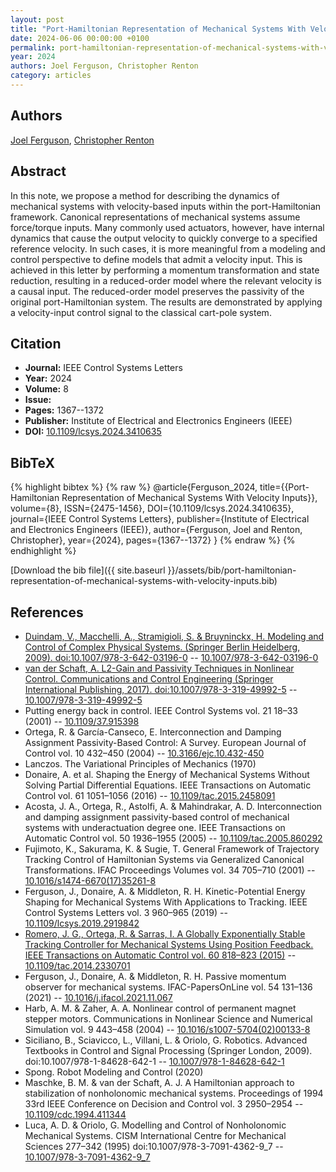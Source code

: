 ```yaml
---
layout: post
title: "Port-Hamiltonian Representation of Mechanical Systems With Velocity Inputs"
date: 2024-06-06 00:00:00 +0100
permalink: port-hamiltonian-representation-of-mechanical-systems-with-velocity-inputs
year: 2024
authors: Joel Ferguson, Christopher Renton
category: articles
---
```

 
## Authors
[Joel Ferguson](authors/joel-ferguson), [Christopher Renton](authors/christopher-renton)
 
## Abstract
In this note, we propose a method for describing the dynamics of mechanical systems with velocity-based inputs within the port-Hamiltonian framework. Canonical representations of mechanical systems assume force/torque inputs. Many commonly used actuators, however, have internal dynamics that cause the output velocity to quickly converge to a specified reference velocity. In such cases, it is more meaningful from a modeling and control perspective to define models that admit a velocity input. This is achieved in this letter by performing a momentum transformation and state reduction, resulting in a reduced-order model where the relevant velocity is a causal input. The reduced-order model preserves the passivity of the original port-Hamiltonian system. The results are demonstrated by applying a velocity-input control signal to the classical cart-pole system.
 
## Citation
- **Journal:** IEEE Control Systems Letters
- **Year:** 2024
- **Volume:** 8
- **Issue:** 
- **Pages:** 1367--1372
- **Publisher:** Institute of Electrical and Electronics Engineers (IEEE)
- **DOI:** [10.1109/lcsys.2024.3410635](https://doi.org/10.1109/lcsys.2024.3410635)
 
## BibTeX
{% highlight bibtex %}
{% raw %}
@article{Ferguson_2024,
  title={{Port-Hamiltonian Representation of Mechanical Systems With Velocity Inputs}},
  volume={8},
  ISSN={2475-1456},
  DOI={10.1109/lcsys.2024.3410635},
  journal={IEEE Control Systems Letters},
  publisher={Institute of Electrical and Electronics Engineers (IEEE)},
  author={Ferguson, Joel and Renton, Christopher},
  year={2024},
  pages={1367--1372}
}
{% endraw %}
{% endhighlight %}
 
[Download the bib file]({{ site.baseurl }}/assets/bib/port-hamiltonian-representation-of-mechanical-systems-with-velocity-inputs.bib)
 
## References
- [Duindam, V., Macchelli, A., Stramigioli, S. & Bruyninckx, H. Modeling and Control of Complex Physical Systems. (Springer Berlin Heidelberg, 2009). doi:10.1007/978-3-642-03196-0](modeling-and-control-of-complex-physical-systems) -- [10.1007/978-3-642-03196-0](https://doi.org/10.1007/978-3-642-03196-0)
- [van der Schaft, A. L2-Gain and Passivity Techniques in Nonlinear Control. Communications and Control Engineering (Springer International Publishing, 2017). doi:10.1007/978-3-319-49992-5](l2-gain-and-passivity-techniques-in-nonlinear-control) -- [10.1007/978-3-319-49992-5](https://doi.org/10.1007/978-3-319-49992-5)
- Putting energy back in control. IEEE Control Systems vol. 21 18–33 (2001) -- [10.1109/37.915398](https://doi.org/10.1109/37.915398)
- Ortega, R. & García-Canseco, E. Interconnection and Damping Assignment Passivity-Based Control: A Survey. European Journal of Control vol. 10 432–450 (2004) -- [10.3166/ejc.10.432-450](https://doi.org/10.3166/ejc.10.432-450)
- Lanczos. The Variational Principles of Mechanics (1970)
- Donaire, A. et al. Shaping the Energy of Mechanical Systems Without Solving Partial Differential Equations. IEEE Transactions on Automatic Control vol. 61 1051–1056 (2016) -- [10.1109/tac.2015.2458091](https://doi.org/10.1109/tac.2015.2458091)
- Acosta, J. A., Ortega, R., Astolfi, A. & Mahindrakar, A. D. Interconnection and damping assignment passivity-based control of mechanical systems with underactuation degree one. IEEE Transactions on Automatic Control vol. 50 1936–1955 (2005) -- [10.1109/tac.2005.860292](https://doi.org/10.1109/tac.2005.860292)
- Fujimoto, K., Sakurama, K. & Sugie, T. General Framework of Trajectory Tracking Control of Hamiltonian Systems via Generalized Canonical Transformations. IFAC Proceedings Volumes vol. 34 705–710 (2001) -- [10.1016/s1474-6670(17)35261-8](https://doi.org/10.1016/s1474-6670(17)35261-8)
- Ferguson, J., Donaire, A. & Middleton, R. H. Kinetic-Potential Energy Shaping for Mechanical Systems With Applications to Tracking. IEEE Control Systems Letters vol. 3 960–965 (2019) -- [10.1109/lcsys.2019.2919842](https://doi.org/10.1109/lcsys.2019.2919842)
- [Romero, J. G., Ortega, R. & Sarras, I. A Globally Exponentially Stable Tracking Controller for Mechanical Systems Using Position Feedback. IEEE Transactions on Automatic Control vol. 60 818–823 (2015)](a-globally-exponentially-stable-tracking-controller-for-mechanical-systems-using-position-feedback) -- [10.1109/tac.2014.2330701](https://doi.org/10.1109/tac.2014.2330701)
- Ferguson, J., Donaire, A. & Middleton, R. H. Passive momentum observer for mechanical systems. IFAC-PapersOnLine vol. 54 131–136 (2021) -- [10.1016/j.ifacol.2021.11.067](https://doi.org/10.1016/j.ifacol.2021.11.067)
- Harb, A. M. & Zaher, A. A. Nonlinear control of permanent magnet stepper motors. Communications in Nonlinear Science and Numerical Simulation vol. 9 443–458 (2004) -- [10.1016/s1007-5704(02)00133-8](https://doi.org/10.1016/s1007-5704(02)00133-8)
- Siciliano, B., Sciavicco, L., Villani, L. & Oriolo, G. Robotics. Advanced Textbooks in Control and Signal Processing (Springer London, 2009). doi:10.1007/978-1-84628-642-1 -- [10.1007/978-1-84628-642-1](https://doi.org/10.1007/978-1-84628-642-1)
- Spong. Robot Modeling and Control (2020)
- Maschke, B. M. & van der Schaft, A. J. A Hamiltonian approach to stabilization of nonholonomic mechanical systems. Proceedings of 1994 33rd IEEE Conference on Decision and Control vol. 3 2950–2954 -- [10.1109/cdc.1994.411344](https://doi.org/10.1109/cdc.1994.411344)
- Luca, A. D. & Oriolo, G. Modelling and Control of Nonholonomic Mechanical Systems. CISM International Centre for Mechanical Sciences 277–342 (1995) doi:10.1007/978-3-7091-4362-9_7 -- [10.1007/978-3-7091-4362-9_7](https://doi.org/10.1007/978-3-7091-4362-9_7)

